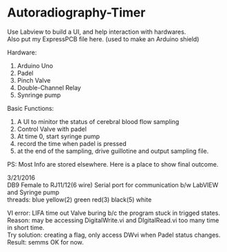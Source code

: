 # Autoradiography-Timer

Use Labview to build a UI, and help interaction with hardwares.  
Also put my ExpressPCB file here. (used to make an Arduino shield)  

Hardware:  
1. Arduino Uno  
2. Padel  
3. Pinch Valve  
4. Double-Channel Relay  
5. Synringe pump  

Basic Functions:  
1. A UI to minitor the status of cerebral blood flow sampling  
2. Control Valve with padel  
3. At time 0, start syringe pump  
4. record the time when padel is pressed  
5. at the end of the sampling, drive guillotine and output sampling file.  


PS: Most Info are stored elsewhere. Here is a place to show final outcome.  

3/21/2016  
DB9 Female to RJ11/12(6 wire) Serial port for communication b/w LabVIEW and Syringe pump  
threads: blue yellow(2) green red(3) black(5) white  

VI error: LIFA time out  Valve buring b/c the program stuck in trigged states.  
Reason: may be accessing DigitalWrite.vi and DIgitalRead.vi too many time in short time.  
Try solution: creating a flag, only access DWvi when Padel status changes.  
Result: semms OK for now.
